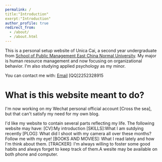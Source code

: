 ```yaml
---
permalink: /
title:"Introduction"
exerpt:"Introduction"
author_profile: true
redirect_from: 
  - /about/
  - /about.html
---
```


This is a personal setup website of Unica Cai, a second year undergraduate from [School of Public Management](https://spm.ecnu.edu.cn/),[East China Normal University](https://www.ecnu.edu.cn/). My major is human resource management and now focusing on organizational behavior. I'm also studying applied psychology as my minor.

You can contact me with:
[Email](carla2003@qq.com)
[QQ]2252328915

What is this website meant to do?
======
I'm now working on my Wechat personal official account [Cross the sea], but that can't satisfy my need for my own blog.

I'd like my website to contain several parts reflecting my life.
The following website may have:
[CV]:My introduction
[SKILLS]:What I am sutdying recently
[PLOG]: What did I shoot with my camera all over these months? Follow me with my eye!
[BOOKS AND MOVIES]: What I read lately and how I'm think about them.
[TRACKER]: I'm always willing to foster some good habits and always forget to keep track of them.A wesite may be available on both phone and computer.

